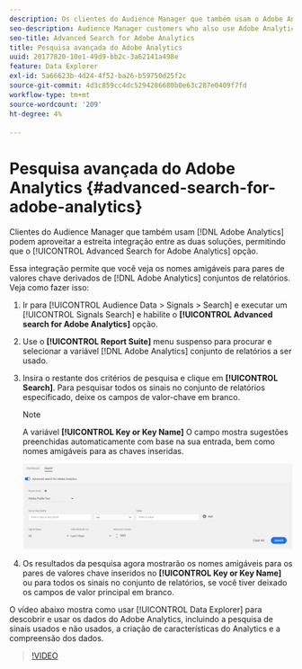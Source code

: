 ```yaml
---
description: Os clientes do Audience Manager que também usam o Adobe Analytics podem aproveitar a estreita integração entre as duas soluções ao ativar a opção Pesquisa avançada para Adobe Analytics.
seo-description: Audience Manager customers who also use Adobe Analytics can leverage the tight integration between the two solutions by enabling the Advanced Search for Adobe Analytics option.
seo-title: Advanced Search for Adobe Analytics
title: Pesquisa avançada do Adobe Analytics
uuid: 20177820-10e1-49d9-bb2c-3a62141a498e
feature: Data Explorer
exl-id: 5a66623b-4d24-4f52-ba26-b59750d25f2c
source-git-commit: 4d3c859cc4dc5294286680b0e63c287e0409f7fd
workflow-type: tm+mt
source-wordcount: '209'
ht-degree: 4%

---
```


# Pesquisa avançada do Adobe Analytics {#advanced-search-for-adobe-analytics}

Clientes do Audience Manager que também usam [!DNL Adobe Analytics] podem aproveitar a estreita integração entre as duas soluções, permitindo que o [!UICONTROL Advanced Search for Adobe Analytics] opção.

Essa integração permite que você veja os nomes amigáveis para pares de valores chave derivados de [!DNL Adobe Analytics] conjuntos de relatórios. Veja como fazer isso:

1. Ir para [!UICONTROL Audience Data > Signals > Search] e executar um [!UICONTROL Signals Search] e habilite o **[!UICONTROL Advanced search for Adobe Analytics]** opção.
1. Use o **[!UICONTROL Report Suite]** menu suspenso para procurar e selecionar a variável [!DNL Adobe Analytics] conjunto de relatórios a ser usado.
1. Insira o restante dos critérios de pesquisa e clique em **[!UICONTROL Search]**. Para pesquisar todos os sinais no conjunto de relatórios especificado, deixe os campos de valor-chave em branco.
   >[!NOTE]
   >
   >A variável **[!UICONTROL Key or Key Name]** O campo mostra sugestões preenchidas automaticamente com base na sua entrada, bem como nomes amigáveis para as chaves inseridas.

   ![](assets/signals-search-analytics.png)
1. Os resultados da pesquisa agora mostrarão os nomes amigáveis para os pares de valores chave inseridos no **[!UICONTROL Key or Key Name]** ou para todos os sinais no conjunto de relatórios, se você tiver deixado os campos de valor principal em branco.

O vídeo abaixo mostra como usar [!UICONTROL Data Explorer] para descobrir e usar os dados do Adobe Analytics, incluindo a pesquisa de sinais usados e não usados, a criação de características do Analytics e a compreensão dos dados.

>[!VIDEO](https://video.tv.adobe.com/v/25150)
